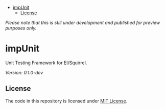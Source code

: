 <!-- START doctoc generated TOC please keep comment here to allow auto update -->
<!-- DON'T EDIT THIS SECTION, INSTEAD RE-RUN doctoc TO UPDATE -->


- [impUnit](#impunit)
  - [License](#license)

<!-- END doctoc generated TOC please keep comment here to allow auto update -->

_Please note that this is still under development and published for preview purposes only._

# impUnit

Unit Testing Framework for EI/Squirrel.

_Version: 0.1.0-dev_

## License

The code in this repository is licensed under [MIT License](https://github.com/electricimp/serializer/tree/master/LICENSE).
